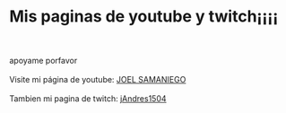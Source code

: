 <h1>Mis paginas de youtube y twitch¡¡¡¡</h1>
<br>
<br>
apoyame porfavor
<br>
<br>
Visite mi página de youtube: <a href="https://www.youtube.com/channel/UC43ltU9rYiqxOxjWRltnTgA"> JOEL SAMANIEGO</a>
<br>
<br>
Tambien mi pagina de twitch: <a href="https://www.twitch.tv/jandres1504"> jAndres1504</a>
<script>
	alert("bienvenido a mi sitio y apoyame porfavor");
</script>
